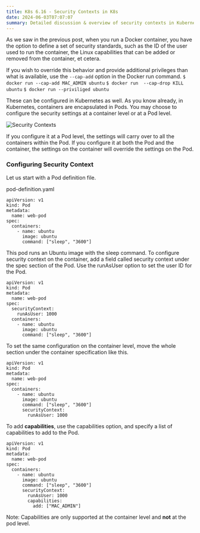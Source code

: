```yaml
---
title: K8s 6.16 - Security Contexts in K8s
date: 2024-06-03T07:07:07
summary: Detailed discussion & overview of security contexts in Kubernetes.
---
```

As we saw in the previous post, when you run a Docker container, you have the option to define a set of security standards, such as the ID of the user used to run the container, the Linux capabilities that can be added or removed from the container, et cetera. 

If you wish to override this behavior and provide additional privileges than what is available, use the `--cap-add` option in the Docker run command.
`$ docker run --cap-add MAC_ADMIN ubuntu`
`$ docker run  --cap-drop KILL ubuntu`
`$ docker run --priviliged ubuntu`

These can be configured in Kubernetes as well. As you know already, in Kubernetes, containers are encapsulated in Pods. You may choose to configure the security settings at a container level or at a Pod level. 

![Security Contexts](/images/kubernetes/diagrams/6-16-1-security-contexts.png)

If you configure it at a Pod level, the settings will carry over to all the containers within the Pod. If you configure it at both the Pod and the container, the settings on the container will override the settings on the Pod.

### Configuring Security Context

Let us start with a Pod definition file. 

pod-definition.yaml
```
apiVersion: v1
kind: Pod
metadata:
  name: web-pod
spec:
  containers:
    - name: ubuntu
      image: ubuntu
      command: ["sleep", "3600"]
```
This pod runs an Ubuntu image with the sleep command. To configure security context on the container, add a field called security context under the spec section of the Pod. Use the runAsUser option to set the user ID for the Pod. 

```
apiVersion: v1
kind: Pod
metadata:
  name: web-pod
spec:
  securityContext:
    runAsUser: 1000
  containers:
    - name: ubuntu
      image: ubuntu
      command: ["sleep", "3600"]
```

To set the same configuration on the container level, move the whole section under the container specification like this.

```
apiVersion: v1
kind: Pod
metadata:
  name: web-pod
spec:
  containers:
    - name: ubuntu
      image: ubuntu
      command: ["sleep", "3600"]
      securityContext:
        runAsUser: 1000
```

To add **capabilities**, use the capabilities option, and specify a list of capabilities to add to the Pod. 

```
apiVersion: v1
kind: Pod
metadata:
  name: web-pod
spec:
  containers:
    - name: ubuntu
      image: ubuntu
      command: ["sleep", "3600"]
      securityContext:
        runAsUser: 1000
        capabilities:
          add: ["MAC_ADMIN"]
```

Note: Capabilities are only supported at the container level and **not** at the pod level.